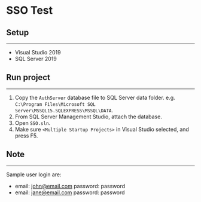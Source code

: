 # SSO Test

## Setup ##
------
- Visual Studio 2019
- SQL Server 2019

## Run project ##
------
1. Copy the `AuthServer` database file to SQL Server data folder. e.g. `C:\Program Files\Microsoft SQL Server\MSSQL15.SQLEXPRESS\MSSQL\DATA`.
2. From SQL Server Management Studio, attach the database.
3. Open `SSO.sln`.
4. Make sure `<Multiple Startup Projects>` in Visual Studio selected, and press F5.

## Note ##
------
Sample user login are:
- email: john@email.com password: password
- email: jane@email.com password: password
